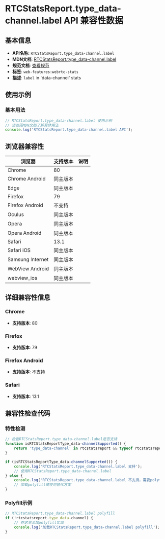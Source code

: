 # RTCStatsReport.type_data-channel.label API 兼容性数据

## 基本信息

- **API名称**: `RTCStatsReport.type_data-channel.label`
- **MDN文档**: [RTCStatsReport.type_data-channel.label](https://developer.mozilla.org/docs/Web/API/RTCDataChannelStats/label)
- **规范文档**: [查看规范](https://w3c.github.io/webrtc-stats/#dom-rtcdatachannelstats-label)
- **标签**: `web-features:webrtc-stats`
- **描述**: `label` in 'data-channel' stats

## 使用示例

### 基本用法

```javascript
// RTCStatsReport.type_data-channel.label 使用示例
// 请查阅MDN文档了解具体用法
console.log('RTCStatsReport.type_data-channel.label API');
```

## 浏览器兼容性

| 浏览器 | 支持版本 | 说明 |
|--------|----------|------|
| Chrome | 80 |  |
| Chrome Android | 同主版本 |  |
| Edge | 同主版本 |  |
| Firefox | 79 |  |
| Firefox Android | 不支持 |  |
| Oculus | 同主版本 |  |
| Opera | 同主版本 |  |
| Opera Android | 同主版本 |  |
| Safari | 13.1 |  |
| Safari iOS | 同主版本 |  |
| Samsung Internet | 同主版本 |  |
| WebView Android | 同主版本 |  |
| webview_ios | 同主版本 |  |

## 详细兼容性信息

### Chrome

- **支持版本**: 80

### Firefox

- **支持版本**: 79

### Firefox Android

- **支持版本**: 不支持

### Safari

- **支持版本**: 13.1

## 兼容性检查代码

### 特性检测

```javascript
// 检查RTCStatsReport.type_data-channel.label是否支持
function isRTCStatsReportType_data-channelSupported() {
    return 'type_data-channel' in rtcstatsreport && typeof rtcstatsreport.type_data-channel === 'function';
}

if (isRTCStatsReportType_data-channelSupported()) {
    console.log('RTCStatsReport.type_data-channel.label 支持');
    // 使用RTCStatsReport.type_data-channel.label
} else {
    console.log('RTCStatsReport.type_data-channel.label 不支持，需要polyfill');
    // 加载polyfill或使用替代方案
}
```

### Polyfill示例

```javascript
// RTCStatsReport.type_data-channel.label polyfill
if (!rtcstatsreport.type_data-channel) {
    // 在这里添加polyfill实现
    console.log('加载RTCStatsReport.type_data-channel.label polyfill');
}
```

